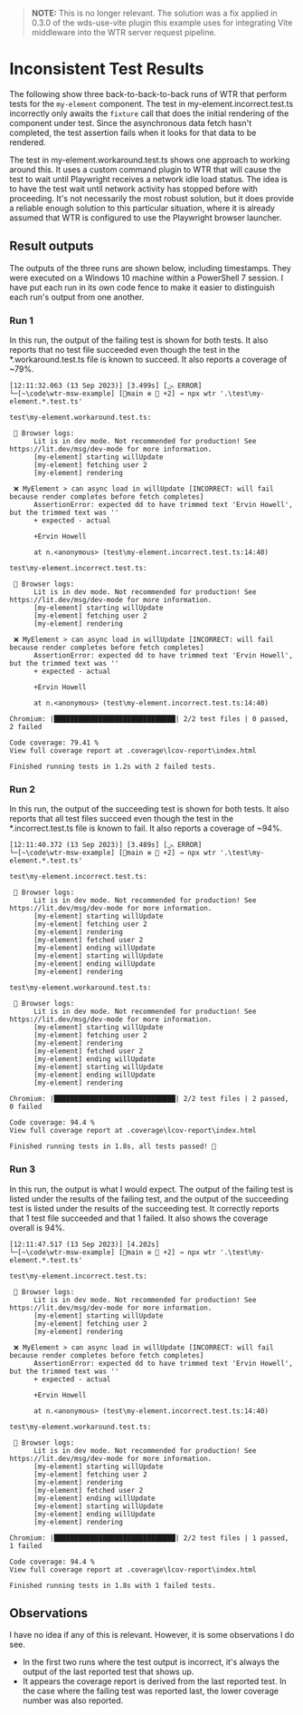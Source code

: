 > **NOTE:** This is no longer relevant. The solution was a fix applied in 0.3.0 of the wds-use-vite
> plugin this example uses for integrating Vite middleware into the WTR server request pipeline.

# Inconsistent Test Results

The following show three back-to-back-to-back runs of WTR that perform tests for the `my-element`
component. The test in my-element.incorrect.test.ts incorrectly only awaits the `fixture` call that
does the initial rendering of the component under test. Since the asynchronous data fetch hasn't
completed, the test assertion fails when it looks for that data to be rendered.

The test in my-element.workaround.test.ts shows one approach to working around this. It uses a
custom command plugin to WTR that will cause the test to wait until Playwright receives a network
idle load status. The idea is to have the test wait until network activity has stopped before with
proceeding. It's not necessarily the most robust solution, but it does provide a reliable enough
solution to this particular situation, where it is already assumed that WTR is configured to use the
Playwright browser launcher.

## Result outputs

The outputs of the three runs are shown below, including timestamps. They were executed on a
Windows 10 machine within a PowerShell 7 session. I have put each run in its own code fence to
make it easier to distinguish each run's output from one another.

### Run 1

In this run, the output of the failing test is shown for both tests. It also reports that no test
file succeeded even though the test in the *.workaround.test.ts file is known to succeed. It also
reports a coverage of ~79%.

```
[12:11:32.063 (13 Sep 2023)] [3.499s] [ﲍ ERROR]
└─[~\code\wtr-msw-example] [main ≡  +2] → npx wtr '.\test\my-element.*.test.ts'

test\my-element.workaround.test.ts:

 🚧 Browser logs:
      Lit is in dev mode. Not recommended for production! See https://lit.dev/msg/dev-mode for more information.
      [my-element] starting willUpdate
      [my-element] fetching user 2
      [my-element] rendering

 ❌ MyElement > can async load in willUpdate [INCORRECT: will fail because render completes before fetch completes]
      AssertionError: expected dd to have trimmed text 'Ervin Howell', but the trimmed text was ''
      + expected - actual

      +Ervin Howell

      at n.<anonymous> (test\my-element.incorrect.test.ts:14:40)

test\my-element.incorrect.test.ts:

 🚧 Browser logs:
      Lit is in dev mode. Not recommended for production! See https://lit.dev/msg/dev-mode for more information.
      [my-element] starting willUpdate
      [my-element] fetching user 2
      [my-element] rendering

 ❌ MyElement > can async load in willUpdate [INCORRECT: will fail because render completes before fetch completes]
      AssertionError: expected dd to have trimmed text 'Ervin Howell', but the trimmed text was ''
      + expected - actual

      +Ervin Howell

      at n.<anonymous> (test\my-element.incorrect.test.ts:14:40)

Chromium: |██████████████████████████████| 2/2 test files | 0 passed, 2 failed

Code coverage: 79.41 %
View full coverage report at .coverage\lcov-report\index.html

Finished running tests in 1.2s with 2 failed tests.
```

### Run 2

In this run, the output of the succeeding test is shown for both tests. It also reports that all
test files succeed even though the test in the *.incorrect.test.ts file is known to fail. It also
reports a coverage of ~94%.

```
[12:11:40.372 (13 Sep 2023)] [3.489s] [ﲍ ERROR]
└─[~\code\wtr-msw-example] [main ≡  +2] → npx wtr '.\test\my-element.*.test.ts'

test\my-element.incorrect.test.ts:

 🚧 Browser logs:
      Lit is in dev mode. Not recommended for production! See https://lit.dev/msg/dev-mode for more information.
      [my-element] starting willUpdate
      [my-element] fetching user 2
      [my-element] rendering
      [my-element] fetched user 2
      [my-element] ending willUpdate
      [my-element] starting willUpdate
      [my-element] ending willUpdate
      [my-element] rendering

test\my-element.workaround.test.ts:

 🚧 Browser logs:
      Lit is in dev mode. Not recommended for production! See https://lit.dev/msg/dev-mode for more information.
      [my-element] starting willUpdate
      [my-element] fetching user 2
      [my-element] rendering
      [my-element] fetched user 2
      [my-element] ending willUpdate
      [my-element] starting willUpdate
      [my-element] ending willUpdate
      [my-element] rendering

Chromium: |██████████████████████████████| 2/2 test files | 2 passed, 0 failed

Code coverage: 94.4 %
View full coverage report at .coverage\lcov-report\index.html

Finished running tests in 1.8s, all tests passed! 🎉
```

### Run 3

In this run, the output is what I would expect. The output of the failing test is listed under the
results of the failing test, and the output of the succeeding test is listed under the results of
the succeeding test. It correctly reports that 1 test file succeeded and that 1 failed. It also
shows the coverage overall is 94%.

```
[12:11:47.517 (13 Sep 2023)] [4.202s]
└─[~\code\wtr-msw-example] [main ≡  +2] → npx wtr '.\test\my-element.*.test.ts'

test\my-element.incorrect.test.ts:

 🚧 Browser logs:
      Lit is in dev mode. Not recommended for production! See https://lit.dev/msg/dev-mode for more information.
      [my-element] starting willUpdate
      [my-element] fetching user 2
      [my-element] rendering

 ❌ MyElement > can async load in willUpdate [INCORRECT: will fail because render completes before fetch completes]
      AssertionError: expected dd to have trimmed text 'Ervin Howell', but the trimmed text was ''
      + expected - actual

      +Ervin Howell

      at n.<anonymous> (test\my-element.incorrect.test.ts:14:40)

test\my-element.workaround.test.ts:

 🚧 Browser logs:
      Lit is in dev mode. Not recommended for production! See https://lit.dev/msg/dev-mode for more information.
      [my-element] starting willUpdate
      [my-element] fetching user 2
      [my-element] rendering
      [my-element] fetched user 2
      [my-element] ending willUpdate
      [my-element] starting willUpdate
      [my-element] ending willUpdate
      [my-element] rendering

Chromium: |██████████████████████████████| 2/2 test files | 1 passed, 1 failed

Code coverage: 94.4 %
View full coverage report at .coverage\lcov-report\index.html

Finished running tests in 1.8s with 1 failed tests.
```

## Observations

I have no idea if any of this is relevant. However, it is some observations I do see.

* In the first two runs where the test output is incorrect, it's always the output of the last
  reported test that shows up.
* It appears the coverage report is derived from the last reported test. In the case where the
  failing test was reported last, the lower coverage number was also reported.
